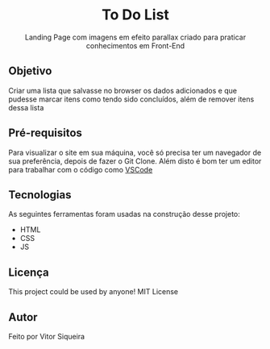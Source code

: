 <h1 align="center">To Do List</h1>
<p align="center">Landing Page com imagens em efeito parallax criado para praticar conhecimentos em Front-End</p>

## Objetivo

Criar uma lista que salvasse no browser os dados adicionados e que pudesse marcar itens como tendo sido concluídos, além de remover itens dessa lista

## Pré-requisitos

Para visualizar o site em sua máquina, você só precisa ter um navegador de sua preferência, depois de fazer o Git Clone.
Além disto é bom ter um editor para trabalhar com o código como [VSCode](https://code.visualstudio.com/)

## Tecnologias

As seguintes ferramentas foram usadas na construção desse projeto:

- HTML
- CSS
- JS

## Licença

This project could be used by anyone! MIT License

## Autor
Feito por Vitor Siqueira
